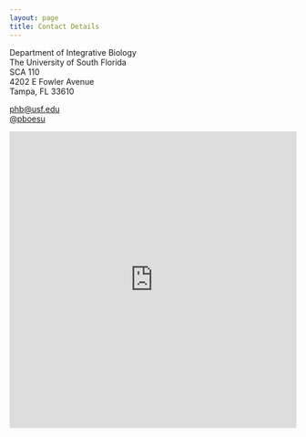 ```yaml
---
layout: page
title: Contact Details
---
```


Department of Integrative Biology <br />
The University of South Florida <br />
SCA 110 <br />
4202 E Fowler Avenue <br />
Tampa, FL 33610

<i class="fa fa-envelope fa-lg"></i> [phb@usf.edu](mailto:phb@usf.edu) <br/>
<i class="fa fa-twitter fa-lg"></i> [@pboesu](https://twitter.com/pboesu) <br/>



<iframe width='100%' height='520' frameborder='0' src='http://pboesu.cartodb.com/viz/6bfe9b90-6046-11e4-9109-0e018d66dc29/embed_map' allowfullscreen webkitallowfullscreen mozallowfullscreen oallowfullscreen msallowfullscreen></iframe>